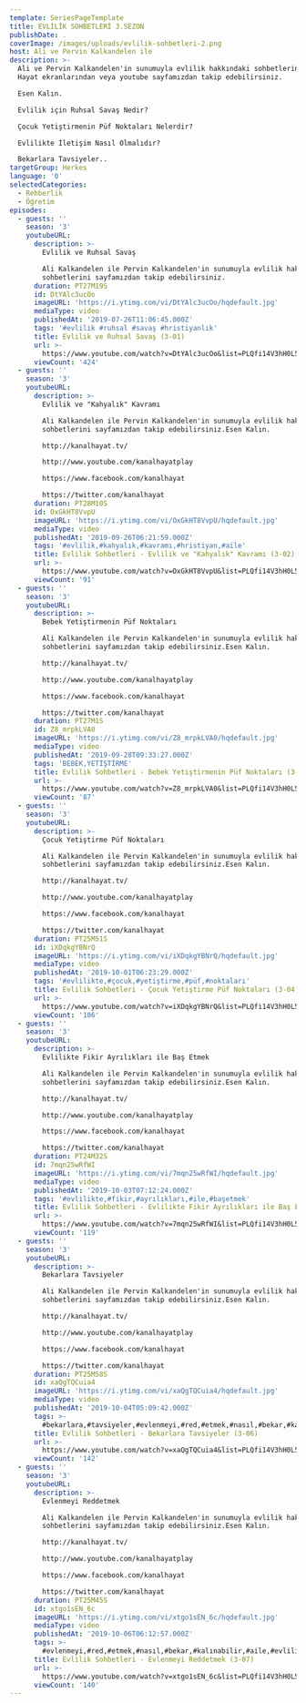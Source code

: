 ```yaml
---
template: SeriesPageTemplate
title: EVLİLİK SOHBETLERİ 3.SEZON
publishDate: .
coverImage: /images/uploads/evlilik-sohbetleri-2.png
host: Ali ve Pervin Kalkandelen ile
description: >-
  Ali ve Pervin Kalkandelen'in sunumuyla evlilik hakkındaki sohbetlerini Kanal
  Hayat ekranlarından veya youtube sayfamızdan takip edebilirsiniz.

  Esen Kalın.

  Evlilik için Ruhsal Savaş Nedir?

  Çocuk Yetiştirmenin Püf Noktaları Nelerdir?

  Evlilikte İletişim Nasıl Olmalıdır?

  Bekarlara Tavsiyeler..
targetGroup: Herkes
language: '0'
selectedCategories:
  - Rehberlik
  - Öğretim
episodes:
  - guests: ''
    season: '3'
    youtubeURL:
      description: >-
        Evlilik ve Ruhsal Savaş

        Ali Kalkandelen ile Pervin Kalkandelen'in sunumuyla evlilik hakkındaki
        sohbetlerini sayfamızdan takip edebilirsiniz.
      duration: PT27M19S
      id: DtYAlc3ucOo
      imageURL: 'https://i.ytimg.com/vi/DtYAlc3ucOo/hqdefault.jpg'
      mediaType: video
      publishedAt: '2019-07-26T11:06:45.000Z'
      tags: '#evlilik #ruhsal #savaş #hristiyanlık'
      title: Evlilik ve Ruhsal Savaş (3-01)
      url: >-
        https://www.youtube.com/watch?v=DtYAlc3ucOo&list=PLQfi14V3hH0L5UthDyeLCBNp99SCwEqYE&index=2&t=0s
      viewCount: '424'
  - guests: ''
    season: '3'
    youtubeURL:
      description: >-
        Evlilik ve "Kahyalık" Kavramı

        Ali Kalkandelen ile Pervin Kalkandelen'in sunumuyla evlilik hakkındaki
        sohbetlerini sayfamızdan takip edebilirsiniz.Esen Kalın.

        http://kanalhayat.tv/

        http://www.youtube.com/kanalhayatplay

        https://www.facebook.com/kanalhayat

        https://twitter.com/kanalhayat
      duration: PT28M10S
      id: OxGkHT8VvpU
      imageURL: 'https://i.ytimg.com/vi/OxGkHT8VvpU/hqdefault.jpg'
      mediaType: video
      publishedAt: '2019-09-26T06:21:59.000Z'
      tags: '#evlilik,#kahyalık,#kavramı,#hristiyan,#aile'
      title: Evlilik Sohbetleri - Evlilik ve "Kahyalık" Kavramı (3-02)
      url: >-
        https://www.youtube.com/watch?v=OxGkHT8VvpU&list=PLQfi14V3hH0L5UthDyeLCBNp99SCwEqYE&index=3&t=0s
      viewCount: '91'
  - guests: ''
    season: '3'
    youtubeURL:
      description: >-
        Bebek Yetiştirmenin Püf Noktaları

        Ali Kalkandelen ile Pervin Kalkandelen'in sunumuyla evlilik hakkındaki
        sohbetlerini sayfamızdan takip edebilirsiniz.Esen Kalın.

        http://kanalhayat.tv/

        http://www.youtube.com/kanalhayatplay

        https://www.facebook.com/kanalhayat

        https://twitter.com/kanalhayat
      duration: PT27M1S
      id: Z8_mrpkLVA0
      imageURL: 'https://i.ytimg.com/vi/Z8_mrpkLVA0/hqdefault.jpg'
      mediaType: video
      publishedAt: '2019-09-28T09:33:27.000Z'
      tags: 'BEBEK,YETİŞTİRME'
      title: Evlilik Sohbetleri - Bebek Yetiştirmenin Püf Noktaları (3-03)
      url: >-
        https://www.youtube.com/watch?v=Z8_mrpkLVA0&list=PLQfi14V3hH0L5UthDyeLCBNp99SCwEqYE&index=4&t=0s
      viewCount: '87'
  - guests: ''
    season: '3'
    youtubeURL:
      description: >-
        Çocuk Yetiştirme Püf Noktaları

        Ali Kalkandelen ile Pervin Kalkandelen'in sunumuyla evlilik hakkındaki
        sohbetlerini sayfamızdan takip edebilirsiniz.Esen Kalın.

        http://kanalhayat.tv/

        http://www.youtube.com/kanalhayatplay

        https://www.facebook.com/kanalhayat

        https://twitter.com/kanalhayat
      duration: PT25M51S
      id: iXDqkgYBNrQ
      imageURL: 'https://i.ytimg.com/vi/iXDqkgYBNrQ/hqdefault.jpg'
      mediaType: video
      publishedAt: '2019-10-01T06:23:29.000Z'
      tags: '#evlilikte,#çocuk,#yetiştirme,#püf,#noktaları'
      title: Evlilik Sohbetleri - Çocuk Yetiştirme Püf Noktaları (3-04)
      url: >-
        https://www.youtube.com/watch?v=iXDqkgYBNrQ&list=PLQfi14V3hH0L5UthDyeLCBNp99SCwEqYE&index=5&t=0s
      viewCount: '106'
  - guests: ''
    season: '3'
    youtubeURL:
      description: >-
        Evlilikte Fikir Ayrılıkları ile Baş Etmek

        Ali Kalkandelen ile Pervin Kalkandelen'in sunumuyla evlilik hakkındaki
        sohbetlerini sayfamızdan takip edebilirsiniz.Esen Kalın.

        http://kanalhayat.tv/

        http://www.youtube.com/kanalhayatplay

        https://www.facebook.com/kanalhayat

        https://twitter.com/kanalhayat
      duration: PT24M32S
      id: 7mqn25wRfWI
      imageURL: 'https://i.ytimg.com/vi/7mqn25wRfWI/hqdefault.jpg'
      mediaType: video
      publishedAt: '2019-10-03T07:12:24.000Z'
      tags: '#evlilikte,#fikir,#ayrılıkları,#ile,#başetmek'
      title: Evlilik Sohbetleri - Evlilikte Fikir Ayrılıkları ile Baş Etmek (3-05)
      url: >-
        https://www.youtube.com/watch?v=7mqn25wRfWI&list=PLQfi14V3hH0L5UthDyeLCBNp99SCwEqYE&index=6&t=0s
      viewCount: '119'
  - guests: ''
    season: '3'
    youtubeURL:
      description: >-
        Bekarlara Tavsiyeler

        Ali Kalkandelen ile Pervin Kalkandelen'in sunumuyla evlilik hakkındaki
        sohbetlerini sayfamızdan takip edebilirsiniz.Esen Kalın.

        http://kanalhayat.tv/

        http://www.youtube.com/kanalhayatplay

        https://www.facebook.com/kanalhayat

        https://twitter.com/kanalhayat
      duration: PT25M58S
      id: xaQgTQCuia4
      imageURL: 'https://i.ytimg.com/vi/xaQgTQCuia4/hqdefault.jpg'
      mediaType: video
      publishedAt: '2019-10-04T05:09:42.000Z'
      tags: >-
        #bekarlara,#tavsiyeler,#evlenmeyi,#red,#etmek,#nasıl,#bekar,#kalınabilir,#aile,#evlilik,#sohbetleri
      title: Evlilik Sohbetleri - Bekarlara Tavsiyeler (3-06)
      url: >-
        https://www.youtube.com/watch?v=xaQgTQCuia4&list=PLQfi14V3hH0L5UthDyeLCBNp99SCwEqYE&index=7&t=0s
      viewCount: '142'
  - guests: ''
    season: '3'
    youtubeURL:
      description: >-
        Evlenmeyi Reddetmek

        Ali Kalkandelen ile Pervin Kalkandelen'in sunumuyla evlilik hakkındaki
        sohbetlerini sayfamızdan takip edebilirsiniz.Esen Kalın.

        http://kanalhayat.tv/

        http://www.youtube.com/kanalhayatplay

        https://www.facebook.com/kanalhayat

        https://twitter.com/kanalhayat
      duration: PT25M45S
      id: xtgo1sEN_6c
      imageURL: 'https://i.ytimg.com/vi/xtgo1sEN_6c/hqdefault.jpg'
      mediaType: video
      publishedAt: '2019-10-06T06:12:57.000Z'
      tags: >-
        #evlenmeyi,#red,#etmek,#nasıl,#bekar,#kalınabilir,#aile,#evlilik,#sohbetleri
      title: Evlilik Sohbetleri - Evlenmeyi Reddetmek (3-07)
      url: >-
        https://www.youtube.com/watch?v=xtgo1sEN_6c&list=PLQfi14V3hH0L5UthDyeLCBNp99SCwEqYE&index=8&t=0s
      viewCount: '140'
---
```


